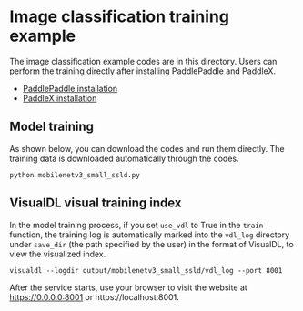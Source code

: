 # Image classification training example

The image classification example codes are in this directory. Users can perform the training directly after installing PaddlePaddle and PaddleX.

- [PaddlePaddle installation](https://www.paddlepaddle.org.cn/install/quick)
- [PaddleX installation](https://paddlex.readthedocs.io/zh_CN/develop/install.html)

## Model training
As shown below, you can download the codes and run them directly. The training data is downloaded automatically through the codes.
```
python mobilenetv3_small_ssld.py
```

## VisualDL visual training index
In the model training process, if you set `use_vdl` to True in the `train` function, the training log is automatically marked into the `vdl_log` directory under `save_dir` (the path specified by the user) in the format of VisualDL, to view the visualized index.
```
visualdl --logdir output/mobilenetv3_small_ssld/vdl_log --port 8001
```

After the service starts, use your browser to visit the website at https://0.0.0.0:8001 or https://localhost:8001.

